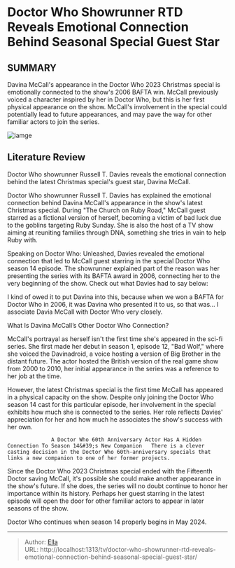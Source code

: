 # Doctor Who Showrunner RTD Reveals Emotional Connection Behind Seasonal Special Guest Star


## SUMMARY 



  Davina McCall&#39;s appearance in the Doctor Who 2023 Christmas special is emotionally connected to the show&#39;s 2006 BAFTA win.   McCall previously voiced a character inspired by her in Doctor Who, but this is her first physical appearance on the show.   McCall&#39;s involvement in the special could potentially lead to future appearances, and may pave the way for other familiar actors to join the series.  

![iamge](https://static1.srcdn.com/wordpress/wp-content/uploads/2024/01/ncuti-gatwa-as-the-fifteenth-doctor-smiling-on-doctor-who.jpg)

## Literature Review
Doctor Who showrunner Russell T. Davies reveals the emotional connection behind the latest Christmas special&#39;s guest star, Davina McCall.




Doctor Who showrunner Russell T. Davies has explained the emotional connection behind Davina McCall&#39;s appearance in the show&#39;s latest Christmas special. During &#34;The Church on Ruby Road,&#34; McCall guest starred as a fictional version of herself, becoming a victim of bad luck due to the goblins targeting Ruby Sunday. She is also the host of a TV show aiming at reuniting families through DNA, something she tries in vain to help Ruby with.




Speaking on Doctor Who: Unleashed, Davies revealed the emotional connection that led to McCall guest starring in the special Doctor Who season 14 episode. The showrunner explained part of the reason was her presenting the series with its BAFTA award in 2006, connecting her to the very beginning of the show. Check out what Davies had to say below:


I kind of owed it to put Davina into this, because when we won a BAFTA for Doctor Who in 2006, it was Davina who presented it to us, so that was… I associate Davia McCall with Doctor Who very closely.



 What Is Davina McCall’s Other Doctor Who Connection? 
          

McCall&#39;s portrayal as herself isn&#39;t the first time she&#39;s appeared in the sci-fi series. She first made her debut in season 1, episode 12, &#34;Bad Wolf,&#34; where she voiced the Davinadroid, a voice hosting a version of Big Brother in the distant future. The actor hosted the British version of the real game show from 2000 to 2010, her initial appearance in the series was a reference to her job at the time.




However, the latest Christmas special is the first time McCall has appeared in a physical capacity on the show. Despite only joining the Doctor Who season 14 cast for this particular episode, her involvement in the special exhibits how much she is connected to the series. Her role reflects Davies&#39; appreciation for her and how much he associates the show&#39;s success with her own.

                  A Doctor Who 60th Anniversary Actor Has A Hidden Connection To Season 14&#39;s New Companion   There is a clever casting decision in the Doctor Who 60th-anniversary specials that links a new companion to one of her former projects.    

Since the Doctor Who 2023 Christmas special ended with the Fifteenth Doctor saving McCall, it&#39;s possible she could make another appearance in the show&#39;s future. If she does, the series will no doubt continue to honor her importance within its history. Perhaps her guest starring in the latest episode will open the door for other familiar actors to appear in later seasons of the show.






Doctor Who continues when season 14 properly begins in May 2024.






---

> Author: [Ella](https://instagram.hk.cn/)  
> URL: http://localhost:1313/tv/doctor-who-showrunner-rtd-reveals-emotional-connection-behind-seasonal-special-guest-star/  

